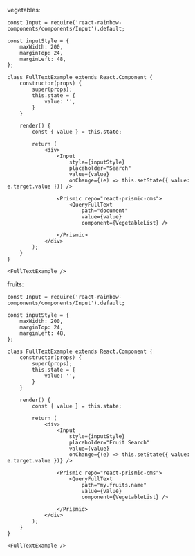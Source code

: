 vegetables:

    const Input = require('react-rainbow-components/components/Input').default;

    const inputStyle = {
        maxWidth: 200,
        marginTop: 24,
        marginLeft: 48,
    };

    class FullTextExample extends React.Component {
        constructor(props) {
            super(props);
            this.state = {
                value: '',
            }
        }

        render() {
            const { value } = this.state;

            return (
                <div>
                    <Input
                        style={inputStyle}
                        placeholder="Search"
                        value={value}
                        onChange={(e) => this.setState({ value: e.target.value })} />

                    <Prismic repo="react-prismic-cms">
                        <QueryFullText
                            path="document"
                            value={value}
                            component={VegetableList} />

                    </Prismic>
                </div>
            );
        }
    }

    <FullTextExample />


fruits:

    const Input = require('react-rainbow-components/components/Input').default;

    const inputStyle = {
        maxWidth: 200,
        marginTop: 24,
        marginLeft: 48,
    };

    class FullTextExample extends React.Component {
        constructor(props) {
            super(props);
            this.state = {
                value: '',
            }
        }

        render() {
            const { value } = this.state;

            return (
                <div>
                    <Input
                        style={inputStyle}
                        placeholder="Fruit Search"
                        value={value}
                        onChange={(e) => this.setState({ value: e.target.value })} />

                    <Prismic repo="react-prismic-cms">
                        <QueryFullText
                            path="my.fruits.name"
                            value={value}
                            component={VegetableList} />

                    </Prismic>
                </div>
            );
        }
    }

    <FullTextExample />
